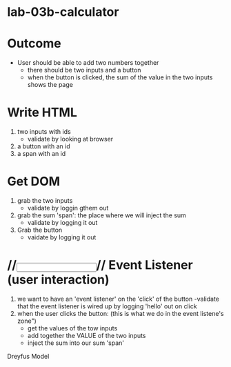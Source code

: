 # lab-03b-calculator

Outcome 
===
- User should be able to add two numbers together
    - there should be two inputs and a button
    - when the button is clicked, the sum of the value in the two inputs shows the page

Write HTML
====
1) two inputs with ids
    - validate by looking at browser
1) a button with an id
1) a span with an id 
    

Get DOM
===
1) grab the two inputs
    - validate by loggin gthem out 
1) grab the sum 'span': the place where we will inject the sum 
    - validate by logging it out
1) Grab the button
    - vaidate by logging it out 


//<input type="number">//
Event Listener (user interaction)
==== 
1) we want to have an 'event listener' on the 'click' of the button 
    -validate that the event listener is wired up by logging 'hello' out on click
1) when the user clicks the button: (this is what we do in the event listene's zone") 
    - get the values of the tow inputs 
    - add together the VALUE of the two inputs 
    - inject the sum into our sum 'span'

Dreyfus Model 
